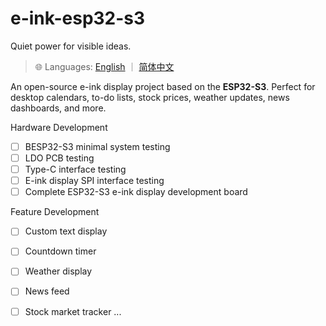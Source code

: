 # e-ink-esp32-s3
Quiet power for visible ideas.

> 🌐 Languages: 
[English](./docs/en/README.md) ｜ [简体中文](./docs/zh-Hans/README.md) 

An open-source e-ink display project based on the **ESP32-S3**. Perfect for desktop calendars, to-do lists, stock prices, weather updates, news dashboards, and more.

Hardware Development
 - [ ] BESP32-S3 minimal system testing
 - [ ] LDO PCB testing
 - [ ] Type-C interface testing
 - [ ] E-ink display SPI interface testing
 - [ ] Complete ESP32-S3 e-ink display development board

Feature Development
 - [ ] Custom text display
 - [ ] Countdown timer
 - [ ] Weather display
 - [ ] News feed
 - [ ] Stock market tracker
...

